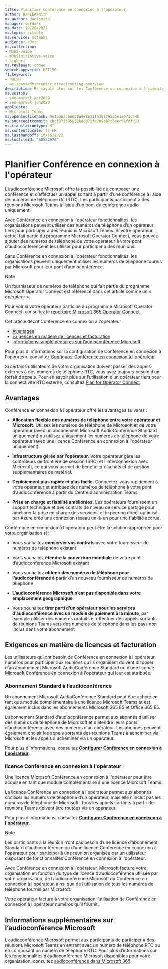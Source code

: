 ```yaml
---
title: Planifier Conférence en connexion à l'opérateur
author: DaniEASmith
ms.author: danismith
manager: serdars
ms.date: 10/28/2021
ms.topic: article
ms.service: msteams
audience: admin
ms.collection:
- M365-voice
- m365initiative-voice
- highpri
ms.reviewer: crowe
search.appverid: MET150
f1.keywords:
- NOCSH
- ms.teamsadmincenter.directrouting.overview
description: En savoir plus sur les Conférence en connexion à l'opérateur, telles que les exigences et la planification du déploiement.
ms.custom:
- seo-marvel-apr2020
- seo-marvel-jun2020
appliesto:
- Microsoft Teams
ms.openlocfilehash: 9e1c363c66028a9e8611fa38179585e1e073c54b
ms.sourcegitcommit: cbcf37f395832bed871fe709b87c6eecb1fdfd72
ms.translationtype: MT
ms.contentlocale: fr-FR
ms.lasthandoff: 10/16/2022
ms.locfileid: "68583976"
---
```

# <a name="plan-for-operator-connect-conferencing"></a>Planifier Conférence en connexion à l'opérateur

L’audioconférence Microsoft offre la possibilité de composer une conférence et d’effectuer un appel sortant à partir d’une conférence à l’aide de numéros de téléphone rtc (RTC).  Les participants participent à des réunions Microsoft Teams à l’aide d’un pont de conférence audio uniquement.

Avec Conférence en connexion à l'opérateur fonctionnalités, les organisations peuvent utiliser des numéros de téléphone d’un opérateur tiers pour participer à des réunions Microsoft Teams. Si votre opérateur actuel fait partie du programme Microsoft Operator Connect, vous pouvez ajouter des numéros de téléphone de votre opérateur à votre pont d’audioconférence et les utiliser pour participer à des réunions.

Sans Conférence en connexion à l'opérateur fonctionnalités, les organisations peuvent uniquement utiliser les numéros de téléphone fournis par Microsoft pour leur pont d’audioconférence.

>[!NOTE]
>Un fournisseur de numéros de téléphone qui fait partie du programme Microsoft Operator Connect est référencé dans cet article comme un « opérateur ».
>
>Pour voir si votre opérateur participe au programme Microsoft Operator Connect, consultez le [répertoire Microsoft 365 Operator Connect](https://cloudpartners.transform.microsoft.com/practices/microsoft-365-for-operators/directory).

Cet article décrit Conférence en connexion à l'opérateur :

- [Avantages](#benefits)
- [Exigences en matière de licences et facturation](#licensing-requirements-and-billing)
- [Informations supplémentaires sur l’audioconférence Microsoft](#additional-information-on-microsoft-audio-conferencing)

Pour plus d’informations sur la configuration de Conférence en connexion à l'opérateur, consultez [Configurer Conférence en connexion à l'opérateur](operator-connect-conferencing-configure.md).

Si certains utilisateurs de votre organisation doivent passer des appels externes à des numéros de téléphone RTC, vous avez toujours besoin d’un forfait d’appels. Pour en savoir plus sur l’utilisation d’un opérateur tiers pour la connectivité RTC externe, consultez [Plan for Operator Connect](operator-connect-plan.md).

## <a name="benefits"></a>Avantages

Conférence en connexion à l'opérateur offre les avantages suivants :

- **Allocation flexible des numéros de téléphone entre votre opérateur et Microsoft.** Utilisez les numéros de téléphone de Microsoft et de votre opérateur (avec un abonnement Microsoft AudioConférence Standard uniquement) ou utilisez uniquement les numéros de téléphone de votre opérateur (avec une licence Conférence en connexion à l'opérateur uniquement).

- **Infrastructure gérée par l’opérateur.** Votre opérateur gère les contrôleurs de frontière de session (SBC) et l’interconnexion avec Microsoft, ce qui vous permet de bénéficier d’achats et de gestion supplémentaires de matériel.

- **Déploiement plus rapide et plus facile.** Connectez-vous rapidement à votre opérateur et attribuez des numéros de téléphone à votre pont d’audioconférence à partir du Centre d’administration Teams.

- **Prise en charge et fiabilité améliorées.** Les opérateurs fournissent un support technique et des contrats de niveau de service partagé pour améliorer la prise en charge des services, et le peering direct optimisé par Azure crée une connexion réseau un-à-un pour une fiabilité accrue.

Conférence en connexion à l'opérateur peut être la solution appropriée pour votre organisation si :

- Vous souhaitez **conserver vos contrats** avec votre fournisseur de numéros de téléphone existant

- Vous souhaitez **étendre la couverture mondiale** de votre pont d’audioconférence Microsoft existant

- Vous souhaitez **obtenir des numéros de téléphone pour l’audioconférence à** partir d’un nouveau fournisseur de numéros de téléphone

- **L’audioconférence Microsoft n’est pas disponible dans votre emplacement géographique**

- Vous souhaitez **tirer parti d’un opérateur pour les services d’audioconférence avec un modèle de paiement à la minute**, par exemple utiliser des numéros gratuits et effectuer des appels sortants de réunions Teams vers des numéros de téléphone dans les pays non inclus dans votre abonnement

## <a name="licensing-requirements-and-billing"></a>Exigences en matière de licences et facturation

Les utilisateurs qui ont besoin de Conférence en connexion à l'opérateur numéros pour participer aux réunions qu’ils organisent doivent disposer d’un abonnement Microsoft AudioConférence Standard ou d’une licence Microsoft Conférence en connexion à l'opérateur qui leur est attribuée.

### <a name="audio-conferencing-standard-subscription"></a>Abonnement Standard à l’audioconférence

Un abonnement Microsoft AudioConférence Standard peut être acheté en tant que module complémentaire à une licence Microsoft Teams et est également inclus dans les abonnements Microsoft 365 E5 et Office 365 E5.

L’abonnement Standard d’audioconférence permet aux abonnés d’utiliser des numéros de téléphone de Microsoft et d’étendre leurs ponts d’audioconférence avec des numéros d’un opérateur. Les abonnés peuvent également choisir les appels sortants des réunions Teams à acheminer via Microsoft et les appels à acheminer via un opérateur.

Pour plus d’informations, consultez [**Configurer Conférence en connexion à l'opérateur**](operator-connect-conferencing-configure.md).

### <a name="operator-connect-conferencing-license"></a>licence Conférence en connexion à l'opérateur

Une licence Microsoft Conférence en connexion à l'opérateur peut être acquise en tant que module complémentaire à une licence Microsoft Teams.

La licence Conférence en connexion à l'opérateur permet aux abonnés d’utiliser les numéros de téléphone d’un opérateur, mais elle n’inclut pas les numéros de téléphone de Microsoft. Tous les appels sortants à partir de réunions Teams doivent être routées via un opérateur.

Pour plus d’informations, consultez [**Configurer Conférence en connexion à l'opérateur**](operator-connect-conferencing-configure.md).

>[!Note]
>Les participants à la réunion n’ont pas besoin d’une licence d’abonnement Standard d’audioconférence ou d’une licence Conférence en connexion à l'opérateur pour participer à une réunion organisée par un utilisateur disposant de fonctionnalités Conférence en connexion à l'opérateur.

Avec Conférence en connexion à l'opérateur, Microsoft facture votre organisation en fonction du type de licence d’audioconférence utilisée par votre organisation, de l’audioconférence Microsoft ou Conférence en connexion à l'opérateur, ainsi que de l’utilisation de tous les numéros de téléphone fournis par Microsoft.

Votre opérateur facture à votre organisation l’utilisation de Conférence en connexion à l'opérateur numéros qu’il fournit.

## <a name="additional-information-on-microsoft-audio-conferencing"></a>Informations supplémentaires sur l’audioconférence Microsoft

L’audioconférence Microsoft permet aux participants de participer à des réunions Microsoft Teams en entrant avec un numéro de téléphone RTC ou en composant un numéro de téléphone RTC. Pour plus d’informations sur les fonctionnalités d’audioconférence Microsoft disponibles pour votre organisation, consultez [audioconférence dans Microsoft 365](audio-conferencing-in-office-365.md).
